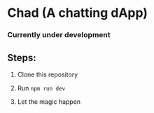 # Chad (A chatting dApp)

### Currently under development

## Steps:

1. Clone this repository

2. Run ``npm run dev``

3. Let the magic happen